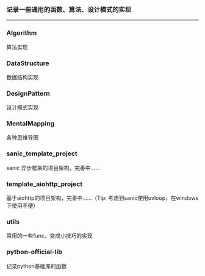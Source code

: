 ### 记录一些通用的函数、算法、设计模式的实现
---
### Algorithm
算法实现

### DataStructure
数据结构实现

### DesignPattern
设计模式实现

### MentalMapping
各种思维导图

### sanic_template_project
sanic 异步框架的项目架构，完善中......

### template_aiohttp_project
基于aiohttp的项目架构，完善中......（Tip: 考虑到sanic使用uvloop，在windows下使用不便）

### utils
常用的一些func，变成小技巧的实现

### python-official-lib
记录python基础库的函数
